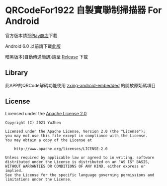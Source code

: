 # QRCodeFor1922 自製實聯制掃描器 For Android


官方版本請至[Play商店][1]下載

Android 6.0 以前請下載[此版][2]

暗黑版本(自動傳送簡訊)請至 [Release][3] 下載

## Library
此APP的QRCode解碼功能使用 [zxing-android-embedded][4] 的開放原始碼項目


## License

Licensed under the [Apache License 2.0][5]

	Copyright (C) 2021 YuJhen

	Licensed under the Apache License, Version 2.0 (the "License");
	you may not use this file except in compliance with the License.
	You may obtain a copy of the License at

	    http://www.apache.org/licenses/LICENSE-2.0

	Unless required by applicable law or agreed to in writing, software
	distributed under the License is distributed on an "AS IS" BASIS,
	WITHOUT WARRANTIES OR CONDITIONS OF ANY KIND, either express or implied.
	See the License for the specific language governing permissions and
	limitations under the License.


[1]: https://play.google.com/store/apps/details?id=com.jack.qrcodefor1922
[2]: https://github.com/asadman1523/QRCodeFor1922/releases/tag/3.1_old
[3]: https://github.com/asadman1523/QRCodeFor1922/releases
[4]: https://github.com/journeyapps/zxing-android-embedded
[5]: http://www.apache.org/licenses/LICENSE-2.0
